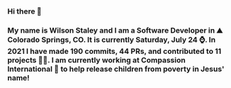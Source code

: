 ### Hi there 👋

### My name is Wilson Staley and I am a Software Developer in ⛰ Colorado Springs, CO.  It is currently Saturday, July 24 ⌚. In 2021 I have made 190 commits, 44 PRs, and contributed to 11 projects 👨‍💻. I am currently working at Compassion International 🏢 to help release children from poverty in Jesus' name!